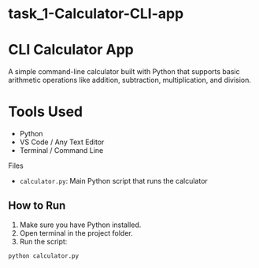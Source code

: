 # task_1-Calculator-CLI-app
# CLI Calculator App

A simple command-line calculator built with Python that supports basic arithmetic operations like addition, subtraction, multiplication, and division.

# Tools Used

- Python
- VS Code / Any Text Editor
- Terminal / Command Line

Files

- `calculator.py`: Main Python script that runs the calculator

## How to Run

1. Make sure you have Python installed.
2. Open terminal in the project folder.
3. Run the script:

```bash
python calculator.py

